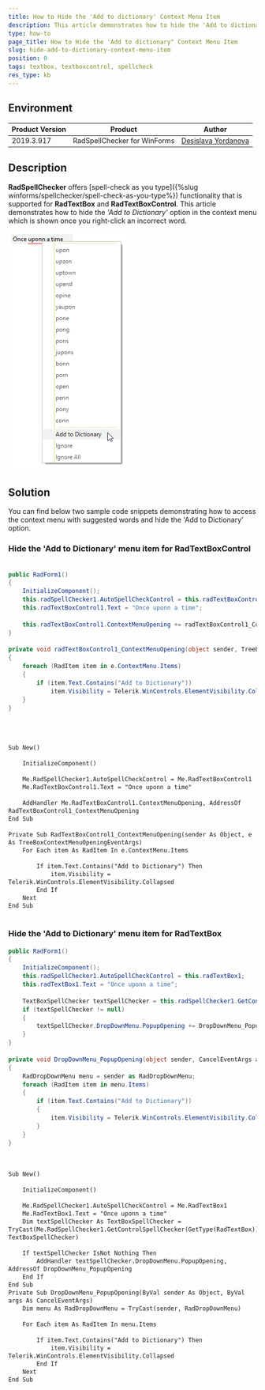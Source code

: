 ```yaml
---
title: How to Hide the 'Add to dictionary' Context Menu Item
description: This article demonstrates how to hide the 'Add to dictionary' option in the spell-check menu
type: how-to
page_title: How to Hide the 'Add to dictionary" Context Menu Item 
slug: hide-add-to-dictionary-context-menu-item 
position: 0
tags: textbox, textboxcontrol, spellcheck
res_type: kb
---
```


## Environment
 
|Product Version|Product|Author|
|----|----|----|
|2019.3.917|RadSpellChecker for WinForms|[Desislava Yordanova](https://www.telerik.com/blogs/author/desislava-yordanova)|
 
## Description

**RadSpellChecker** offers [spell-check as you type]({%slug winforms/spellchecker/spell-check-as-you-type%}) functionality that is supported for **RadTextBox** and **RadTextBoxControl**. This article demonstrates how to hide the *'Add to Dictionary'* option in the context menu which is shown once you right-click an incorrect word. 

![hide-add-to-dictionary-context-menu-item001](images/hide-add-to-dictionary-context-menu-item001.png)

## Solution 

You can find below two sample code snippets demonstrating how to access the context menu with suggested words and hide the 'Add to Dictionary' option.

### Hide the 'Add to Dictionary' menu item for RadTextBoxControl

````C#

public RadForm1()
{
    InitializeComponent();
    this.radSpellChecker1.AutoSpellCheckControl = this.radTextBoxControl1;
    this.radTextBoxControl1.Text = "Once uponn a time";

    this.radTextBoxControl1.ContextMenuOpening += radTextBoxControl1_ContextMenuOpening;
}

private void radTextBoxControl1_ContextMenuOpening(object sender, TreeBoxContextMenuOpeningEventArgs e)
{
    foreach (RadItem item in e.ContextMenu.Items)
    {
        if (item.Text.Contains("Add to Dictionary"))
            item.Visibility = Telerik.WinControls.ElementVisibility.Collapsed;
    }
}

        
````
````VB.NET

Sub New()

    InitializeComponent()

    Me.RadSpellChecker1.AutoSpellCheckControl = Me.RadTextBoxControl1
    Me.RadTextBoxControl1.Text = "Once uponn a time"

    AddHandler Me.RadTextBoxControl1.ContextMenuOpening, AddressOf RadTextBoxControl1_ContextMenuOpening
End Sub

Private Sub RadTextBoxControl1_ContextMenuOpening(sender As Object, e As TreeBoxContextMenuOpeningEventArgs)
    For Each item As RadItem In e.ContextMenu.Items

        If item.Text.Contains("Add to Dictionary") Then
            item.Visibility = Telerik.WinControls.ElementVisibility.Collapsed
        End If
    Next
End Sub
   

```` 

### Hide the 'Add to Dictionary' menu item for RadTextBox 

````C#
public RadForm1()
{
    InitializeComponent();
    this.radSpellChecker1.AutoSpellCheckControl = this.radTextBox1;
    this.radTextBox1.Text = "Once uponn a time";
    
    TextBoxSpellChecker textSpellChecker = this.radSpellChecker1.GetControlSpellChecker(typeof(RadTextBox)) as TextBoxSpellChecker;
    if (textSpellChecker != null)
    {
        textSpellChecker.DropDownMenu.PopupOpening += DropDownMenu_PopupOpening;
    }
}

private void DropDownMenu_PopupOpening(object sender, CancelEventArgs args)
{
    RadDropDownMenu menu = sender as RadDropDownMenu;
    foreach (RadItem item in menu.Items)
    {
        if (item.Text.Contains("Add to Dictionary"))
        {
            item.Visibility = Telerik.WinControls.ElementVisibility.Collapsed;
        }
    }
}
        
````
````VB.NET

Sub New()

    InitializeComponent()

    Me.RadSpellChecker1.AutoSpellCheckControl = Me.RadTextBox1
    Me.RadTextBox1.Text = "Once uponn a time"
    Dim textSpellChecker As TextBoxSpellChecker = TryCast(Me.RadSpellChecker1.GetControlSpellChecker(GetType(RadTextBox)), TextBoxSpellChecker)

    If textSpellChecker IsNot Nothing Then
        AddHandler textSpellChecker.DropDownMenu.PopupOpening, AddressOf DropDownMenu_PopupOpening
    End If
End Sub
Private Sub DropDownMenu_PopupOpening(ByVal sender As Object, ByVal args As CancelEventArgs)
    Dim menu As RadDropDownMenu = TryCast(sender, RadDropDownMenu)

    For Each item As RadItem In menu.Items

        If item.Text.Contains("Add to Dictionary") Then
            item.Visibility = Telerik.WinControls.ElementVisibility.Collapsed
        End If
    Next
End Sub


    

```` 
 







    
   
  
    
 
